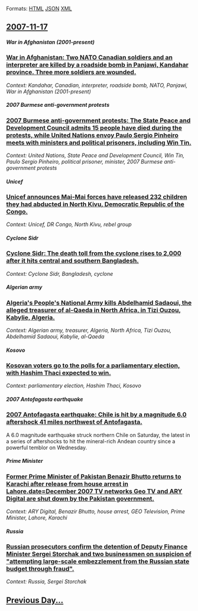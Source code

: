 
Formats: [HTML](2007/11/17/index.html)  [JSON](2007/11/17/index.json)  [XML](2007/11/17/index.xml)  

## [2007-11-17](/news/2007/11/17/index.md)

##### War in Afghanistan (2001-present)
### [ War in Afghanistan: Two NATO Canadian soldiers and an interpreter are killed by a roadside bomb in Panjawi, Kandahar province. Three more soldiers are wounded. ](/news/2007/11/17/war-in-afghanistan-two-nato-canadian-soldiers-and-an-interpreter-are-killed-by-a-roadside-bomb-in-panjawi-kandahar-province-three-more-s.md)
_Context: Kandahar, Canadian, interpreter, roadside bomb, NATO, Panjawi, War in Afghanistan (2001-present)_

##### 2007 Burmese anti-government protests
### [ 2007 Burmese anti-government protests: The State Peace and Development Council admits 15 people have died during the protests, while United Nations envoy Paulo Sergio Pinheiro meets with ministers and political prisoners, including Win Tin. ](/news/2007/11/17/2007-burmese-anti-government-protests-the-state-peace-and-development-council-admits-15-people-have-died-during-the-protests-while-united.md)
_Context: United Nations, State Peace and Development Council, Win Tin, Paulo Sergio Pinheiro, political prisoner, minister, 2007 Burmese anti-government protests_

##### Unicef
### [ Unicef announces Mai-Mai forces have released 232 children they had abducted in North Kivu, Democratic Republic of the Congo. ](/news/2007/11/17/unicef-announces-mai-mai-forces-have-released-232-children-they-had-abducted-in-north-kivu-democratic-republic-of-the-congo.md)
_Context: Unicef, DR Congo, North Kivu, rebel group_

##### Cyclone Sidr
### [ Cyclone Sidr: The death toll from the cyclone rises to 2,000 after it hits central and southern Bangladesh. ](/news/2007/11/17/cyclone-sidr-the-death-toll-from-the-cyclone-rises-to-2-000-after-it-hits-central-and-southern-bangladesh.md)
_Context: Cyclone Sidr, Bangladesh, cyclone_

##### Algerian army
### [ Algeria's People's National Army kills Abdelhamid Sadaoui, the alleged treasurer of al-Qaeda in North Africa, in Tizi Ouzou, Kabylie, Algeria. ](/news/2007/11/17/algeria-s-people-s-national-army-kills-abdelhamid-sadaoui-the-alleged-treasurer-of-al-qaeda-in-north-africa-in-tizi-ouzou-kabylie-alger.md)
_Context: Algerian army, treasurer, Algeria, North Africa, Tizi Ouzou, Abdelhamid Sadaoui, Kabylie, al-Qaeda_

##### Kosovo
### [ Kosovan voters go to the polls for a parliamentary election, with Hashim Thaci expected to win. ](/news/2007/11/17/kosovan-voters-go-to-the-polls-for-a-parliamentary-election-with-hashim-thaci-expected-to-win.md)
_Context: parliamentary election, Hashim Thaci, Kosovo_

##### 2007 Antofagasta earthquake
### [ 2007 Antofagasta earthquake: Chile is hit by a magnitude 6.0 aftershock 41 miles northwest of Antofagasta. ](/news/2007/11/17/2007-antofagasta-earthquake-chile-is-hit-by-a-magnitude-6-0-aftershock-41-miles-northwest-of-antofagasta.md)
A 6.0 magnitude earthquake struck northern Chile on Saturday, the latest in a series of aftershocks to hit the mineral-rich Andean country since a powerful temblor on Wednesday.

##### Prime Minister
### [ Former Prime Minister of Pakistan Benazir Bhutto returns to Karachi after release from house arrest in Lahore.date=December 2007 TV networks Geo TV and ARY Digital are shut down by the Pakistan government. ](/news/2007/11/17/former-prime-minister-of-pakistan-benazir-bhutto-returns-to-karachi-after-release-from-house-arrest-in-lahore-date-december-2007-tv-network.md)
_Context: ARY Digital, Benazir Bhutto, house arrest, GEO Television, Prime Minister, Lahore, Karachi_

##### Russia
### [ Russian prosecutors confirm the detention of Deputy Finance Minister Sergei Storchak and two businessmen on suspicion of "attempting large-scale embezzlement from the Russian state budget through fraud". ](/news/2007/11/17/russian-prosecutors-confirm-the-detention-of-deputy-finance-minister-sergei-storchak-and-two-businessmen-on-suspicion-of-attempting-large.md)
_Context: Russia, Sergei Storchak_

## [Previous Day...](/news/2007/11/16/index.md)

